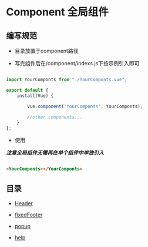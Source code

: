 # Component 全局组件

## 编写规范

* 目录放置于component路径

* 写完组件后在/component/indexs.js下按示例引入即可

```javascript

import YourComponts from "./YourComponts.vue";

export default {
    install(Vue) {

        Vue.component('YourComponts', YourComponts);
        
        //other components...
    }
};

```

* 使用

***注意全局组件无需再在单个组件中单独引入***

```html

<YourComponts></YourComponts>

```


## 目录

* [Header](./M/Component/header.md)

* [fixedFooter](./M/Component/fixedFooter.md)

* [popup](./M/Component/popup.md)

* [help](./M/Component/help.md)